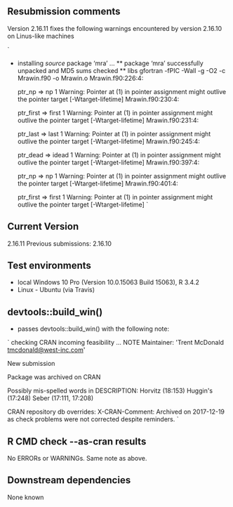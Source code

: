 ## Resubmission comments

Version 2.16.11 fixes the following warnings encountered 
by version 2.16.10 on Linus-like machines

`
* installing *source* package ‘mra’ ...
** package ‘mra’ successfully unpacked and MD5 sums checked
** libs
gfortran  -fPIC -Wall -g -O2  -c  Mrawin.f90 -o Mrawin.o
Mrawin.f90:226:4:

     ptr_np => np
    1
Warning: Pointer at (1) in pointer assignment might outlive the pointer target [-Wtarget-lifetime]
Mrawin.f90:230:4:

     ptr_first => first
    1
Warning: Pointer at (1) in pointer assignment might outlive the pointer target [-Wtarget-lifetime]
Mrawin.f90:231:4:

     ptr_last => last
    1
Warning: Pointer at (1) in pointer assignment might outlive the pointer target [-Wtarget-lifetime]
Mrawin.f90:245:4:

     ptr_dead => idead
    1
Warning: Pointer at (1) in pointer assignment might outlive the pointer target [-Wtarget-lifetime]
Mrawin.f90:397:4:

     ptr_np => np
    1
Warning: Pointer at (1) in pointer assignment might outlive the pointer target [-Wtarget-lifetime]
Mrawin.f90:401:4:

     ptr_first => first
    1
Warning: Pointer at (1) in pointer assignment might outlive the pointer target [-Wtarget-lifetime]
`

## Current Version
2.16.11
Previous submissions: 2.16.10

## Test environments
* local Windows 10 Pro (Version	10.0.15063 Build 15063), R 3.4.2
* Linux - Ubuntu (via Travis)

## devtools::build_win()

* passes devtools::build_win() with the following note:

`
checking CRAN incoming feasibility ... NOTE
Maintainer: 'Trent McDonald <tmcdonald@west-inc.com>'

New submission

Package was archived on CRAN

Possibly mis-spelled words in DESCRIPTION:
  Horvitz (18:153)
  Huggin's (17:248)
  Seber (17:111, 17:208)

CRAN repository db overrides:
  X-CRAN-Comment: Archived on 2017-12-19 as check problems were not
    corrected despite reminders.
`

## R CMD check --as-cran results
No ERRORs or WARNINGs.  Same note as above. 

## Downstream dependencies
None known
